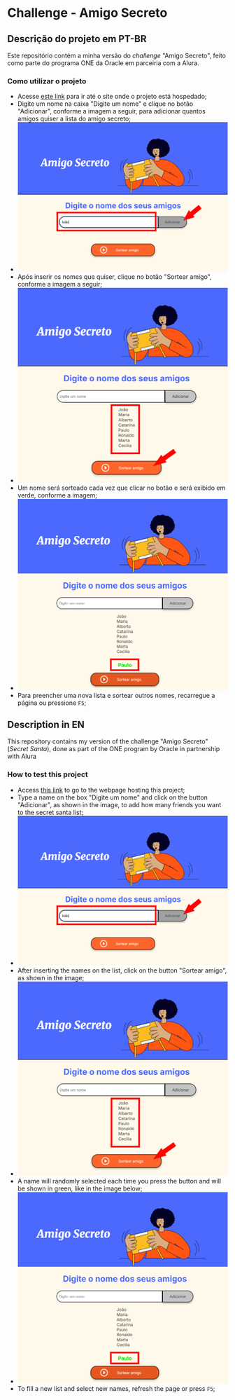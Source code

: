 # Challenge - Amigo Secreto

## Descrição do projeto em PT-BR
Este repositório contém a minha versão do *challenge* "Amigo Secreto", feito como parte do programa ONE da Oracle em parceiria com a Alura.

### Como utilizar o projeto
- Acesse [este link](https://mathgoodend.github.io/challenge_amigo_secreto/) para ir até o site onde o projeto está hospedado;
- Digite um nome na caixa "Digite um nome" e clique no botão "Adicionar", conforme a imagem a seguir, para adicionar quantos amigos quiser a lista do amigo secreto;
- ![Imagem guia para demonstrar como adicionar nomes a lista do amigo secreto](./how_to_001.png "Guia 1")
- Após inserir os nomes que quiser, clique no botão "Sortear amigo", conforme a imagem a seguir;
- ![Imagem guia com uma lista de nomes preenchida e indicando o botão de sortear amigo](./how_to_002.png "Guia 2")
- Um nome será sorteado cada vez que clicar no botão e será exibido em verde, conforme a imagem;
- ![Imagem guia com o nome sorteado exibido em verde](./how_to_003.png "Guia 3")
- Para preencher uma nova lista e sortear outros nomes, recarregue a página ou pressione `F5`;

## Description in EN
This repository contains my version of the challenge "Amigo Secreto" (*Secret Santa*), done as part of the ONE program by Oracle in partnership with Alura

### How to test this project
- Access [this link](https://mathgoodend.github.io/challenge_amigo_secreto/) to go to the webpage hosting this project;
- Type a name on the box "Digite um nome" and click on the button "Adicionar", as shown in the image, to add how many friends you want to the secret santa list;
- ![Guide image to show how to add names to the secret santa list](./how_to_001.png "Guide 1")
- After inserting the names on the list, click on the button "Sortear amigo", as shown in the image;
- ![Guide image to show a filled list and the button to select a name](./how_to_002.png "Guide 2")
- A name will randomly selected each time you press the button and will be shown in green, like in the image below;
- ![Guide image demonstrating how the selected name is shown in green colors](./how_to_003.png "Guide 3")
- To fill a new list and select new names, refresh the page or press `F5`;